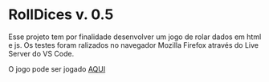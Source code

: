 # RollDices  v. 0.5

Esse projeto tem por finalidade desenvolver um jogo de rolar dados em html e js. Os testes foram ralizados no navegador Mozilla Firefox através do Live Server do VS Code.



O jogo pode ser jogado [AQUI](https://igor-wolf.github.io/RollDices/)

